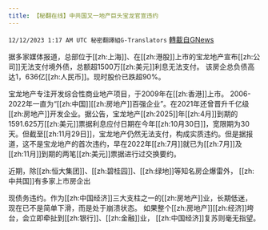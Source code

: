 ```yaml
---
title: 【秘翻在线】中共国又一地产巨头宝龙官宣违约
---
```

`12/12/2023 1:17 AM UTC 秘密翻譯組G-Translators` [轉載自GNews](https://gnews.org/articles/2098262)

据多家媒体报道，总部位于[[zh:上海]]、在[[zh:港股]]上市的宝龙地产宣布[[zh:公司]]无法支付境外债，总额超1500万[[zh:美元]]利息无法支付。 该房企总负债高达1，636亿[[zh:人民币]]。现时股价已跌超90%。

宝龙地产专注开发综合性商业地产项目，于2009年在[[zh:香港]]上市。 2006-2022年一直为“[[zh:中国]][[zh:房地产]]百强企业”。在2021年还曾晋升千亿级[[zh:房地产]]开发企业。据公告，宝龙地产[[zh:2025]]年[[zh:4月]]到期的1591.625万[[zh:美元]]票据利息应付日期在今年[[zh:10月30日]]，宽限期为30天。但截至[[zh:11月29日]]，宝龙地产仍然无法支付，构成实质违约。但是据报道，这不是宝龙地产的首次违约，早在2022年[[zh:7月]]就已为[[zh:7月]]及[[zh:11月]]到期的两笔[[zh:美元]]票据进行过交换要约。

近期，除[[zh:恒大集团]]、[[zh:碧桂园]]、[[zh:绿地]]等知名房企爆雷外， [[zh:中共国]]有多家上市房企出

现债务违约。作为[[zh:中国经济]]三大支柱之一的[[zh:房地产]]业，长期低迷， 现在已不是简单下滑，而是处于崩溃状态。 如果整个[[zh:房地产]][[zh:经济]]垮台，会立即牵扯到[[zh:银行]]、[[zh:金融]]业， [[zh:中国经济]]复苏则毫无指望。

